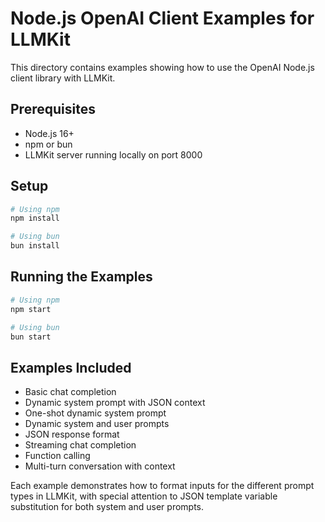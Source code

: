 # Node.js OpenAI Client Examples for LLMKit

This directory contains examples showing how to use the OpenAI Node.js client library with LLMKit.

## Prerequisites

- Node.js 16+
- npm or bun
- LLMKit server running locally on port 8000

## Setup

```bash
# Using npm
npm install

# Using bun
bun install
```

## Running the Examples

```bash
# Using npm
npm start

# Using bun
bun start
```

## Examples Included

- Basic chat completion
- Dynamic system prompt with JSON context
- One-shot dynamic system prompt
- Dynamic system and user prompts
- JSON response format
- Streaming chat completion
- Function calling
- Multi-turn conversation with context

Each example demonstrates how to format inputs for the different prompt types in LLMKit, with special attention to JSON template variable substitution for both system and user prompts.